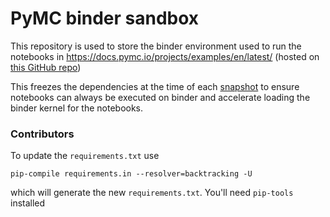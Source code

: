 # PyMC binder sandbox

This repository is used to store the binder environment used to run the
notebooks in https://docs.pymc.io/projects/examples/en/latest/ (hosted
on [this GitHub repo](https://github.com/pymc-devs/pymc-examples))

This freezes the dependencies at the time of each [snapshot]()
to ensure notebooks can always be executed on binder and
accelerate loading the binder kernel for the notebooks.

### Contributors
To update the `requirements.txt` use

```
pip-compile requirements.in --resolver=backtracking -U
```
which will generate the new `requirements.txt`. You'll need `pip-tools` installed
